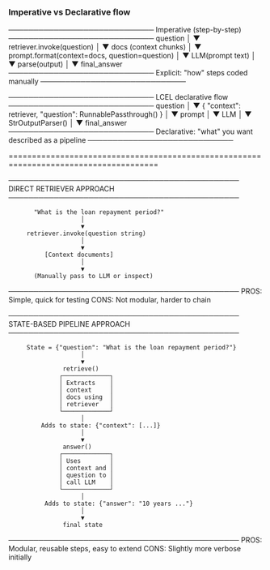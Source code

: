 ### Imperative vs Declarative flow
─────────────────────────────
 Imperative (step-by-step)
─────────────────────────────
question
   │
   ▼
retriever.invoke(question)
   │
   ▼
docs (context chunks)
   │
   ▼
prompt.format(context=docs, question=question)
   │
   ▼
LLM(prompt text)
   │
   ▼
parse(output)
   │
   ▼
final_answer
─────────────────────────────
Explicit: "how" steps coded manually
─────────────────────────────


─────────────────────────────
 LCEL declarative flow
─────────────────────────────
question
   │
   ▼
{ "context": retriever, "question": RunnablePassthrough() }
   │
   ▼
prompt
   │
   ▼
LLM
   │
   ▼
StrOutputParser()
   │
   ▼
final_answer
─────────────────────────────
Declarative: "what" you want described as a pipeline
─────────────────────────────

======================================================================================

──────────────────────────────────────────────
 DIRECT RETRIEVER APPROACH
──────────────────────────────────────────────

           "What is the loan repayment period?"
                        │
                        ▼
         retriever.invoke(question string)
                        │
                        ▼
              [Context documents]
                        │
                        ▼
           (Manually pass to LLM or inspect)
──────────────────────────────────────────────
 PROS: Simple, quick for testing
 CONS: Not modular, harder to chain

──────────────────────────────────────────────
 STATE-BASED PIPELINE APPROACH
──────────────────────────────────────────────

         State = {"question": "What is the loan repayment period?"}
                        │
                        ▼
                   retrieve()
                  ┌─────────────┐
                  │ Extracts    │
                  │ context     │
                  │ docs using  │
                  │ retriever   │
                  └─────────────┘
                        │
             Adds to state: {"context": [...]}
                        │
                        ▼
                   answer()
                  ┌─────────────┐
                  │ Uses        │
                  │ context and │
                  │ question to │
                  │ call LLM    │
                  └─────────────┘
                        │
              Adds to state: {"answer": "10 years ..."}
                        │
                        ▼
                   final state
──────────────────────────────────────────────
 PROS: Modular, reusable steps, easy to extend
 CONS: Slightly more verbose initially

